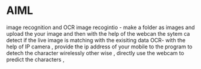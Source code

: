 # AIML
image recognition and OCR
image recogintio  - make a folder as images and upload the your image and then with the help of the webcan the sytem ca detect if the live image is matching with the exisiting data
OCR- with the help of IP camera , provide the ip address of your mobile to the program to detech the character wirelessly other wise , directly use the webcam to predict the characters , 

